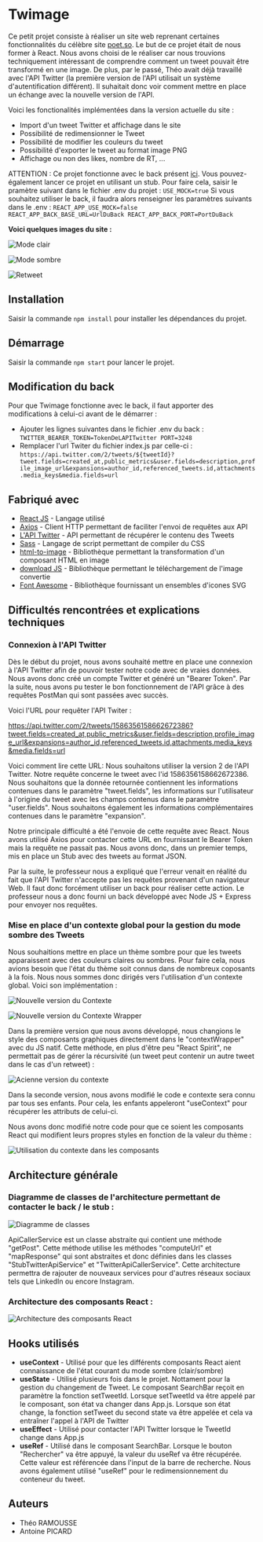 # Twimage

Ce petit projet consiste à réaliser un site web reprenant certaines fonctionnalités du célèbre site [poet.so](https://poet.so/).
Le but de ce projet était de nous former à React. Nous avons choisi de le réaliser car nous trouvions techniquement intéressant de comprendre comment un tweet pouvait être transformé en une image. De plus, par le passé, Théo avait déjà travaillé avec l'API Twitter (la première version de l'API utilisait un système d'autentification différent). Il suhaitait donc voir comment mettre en place un échange avec la nouvelle version de l'API.

Voici les fonctionalités implémentées dans la version actuelle du site : 
- Import d'un tweet Twitter et affichage dans le site
- Possibilité de redimensionner le Tweet
- Possibilité de modifier les couleurs du tweet
- Possibilité d'exporter le tweet au format image PNG
- Affichage ou non des likes, nombre de RT, ...

ATTENTION : Ce projet fonctionne avec le back présent [ici](https://github.com/ld-web/twitter-api-express-client). Vous pouvez-également lancer ce projet en utilisant un stub. Pour faire cela, saisir le pramètre suivant dans le fichier .env du projet : 
``
USE_MOCK=true
``
Si vous souhaitez utiliser le back, il faudra alors renseigner les paramètres suivants dans le .env : 
``
REACT_APP_USE_MOCK=false
REACT_APP_BACK_BASE_URL=UrlDuBack
REACT_APP_BACK_PORT=PortDuBack
``


**Voici quelques images du site :**

![Mode clair](documentation/images/image-twimage-1.png)

![Mode sombre](documentation/images/image-twimage-2.png)

![Retweet](documentation/images/image-twimage-3.png)


## Installation

Saisir la commande ``npm install`` pour installer les dépendances du projet.

## Démarrage

Saisir la commande ``npm start`` pour lancer le projet.

## Modification du back

Pour que Twimage fonctionne avec le back, il faut apporter des modifications à celui-ci avant de le démarrer : 
- Ajouter les lignes suivantes dans le fichier .env du back :
  ``TWITTER_BEARER_TOKEN=TokenDeLAPITwitter
PORT=3248``
- Remplacer l'url Twiter du fichier index.js par celle-ci : 
  ``https://api.twitter.com/2/tweets/${tweetId}?tweet.fields=created_at,public_metrics&user.fields=description,profile_image_url&expansions=author_id,referenced_tweets.id,attachments.media_keys&media.fields=url``

## Fabriqué avec

* [React JS](https://fr.reactjs.org/) - Langage utilisé
* [Axios](https://axios-http.com/) - Client HTTP permettant de faciliter l'envoi de requêtes aux API
* [L'API Twitter](https://developer.twitter.com/) - API permettant de récupérer le contenu des Tweets
* [Sass](https://sass-lang.com/) - Langage de script permettant de compiler du CSS
* [html-to-image](https://www.npmjs.com/package/html-to-image) - Bibliothèque permettant la transformation d'un composant HTML en image
* [download JS](https://www.npmjs.com/package/downloadjs) - Bibliothèque permettant le téléchargement de l'image convertie
* [Font Awesome](https://fontawesome.com/) - Bibliothèque fournissant un ensembles d'icones SVG

## Difficultés rencontrées et explications techniques

### Connexion à l'API Twitter

Dès le début du projet, nous avons souhaité mettre en place une connexion à l'API Twitter afin de pouvoir tester notre code avec de vraies données. Nous avons donc créé un compte Twitter et généré un "Bearer Token". Par la suite, nous avons pu tester le bon fonctionnement de l'API grâce à des requêtes PostMan qui sont passées avec succès.

Voici l'URL pour requêter l'API Twiter : 

https://api.twitter.com/2/tweets/1586356158662672386?tweet.fields=created_at,public_metrics&user.fields=description,profile_image_url&expansions=author_id,referenced_tweets.id,attachments.media_keys&media.fields=url

Voici comment lire cette URL: Nous souhaitons utiliser la version 2 de l'API Twitter. Notre requête concerne le tweet avec l'id 1586356158662672386. Nous souhaitons que la donnée retournée contiennent les informations contenues dans le paramètre "tweet.fields", les informations sur l'utilisateur à l'origine du tweet avec les champs contenus dans le paramètre "user.fields". Nous souhaitons également les informations complémentaires contenues dans le paramètre "expansion".

Notre principale difficulté a été l'envoie de cette requête avec React. Nous avons utilisé Axios pour contacter cette URL en fournissant le Bearer Token mais la requête ne passait pas. Nous avons donc, dans un premier temps, mis en place un Stub avec des tweets au format JSON.

Par la suite, le professeur nous a expliqué que l'erreur venait en réalité du fait que l'API Twitter n'accepte pas les requêtes provenant d'un navigateur Web. Il faut donc forcément utiliser un back pour réaliser cette action. Le professeur nous a donc fourni un back développé avec Node JS + Express pour envoyer nos requêtes.

### Mise en place d'un contexte global pour la gestion du mode sombre des Tweets

Nous souhaitions mettre en place un thème sombre pour que les tweets apparaissent avec des couleurs claires ou sombres. Pour faire cela, nous avions besoin que l'état du thème soit connus dans de nombreux coposants à la fois. Nous nous sommes donc dirigés vers l'utilisation d'un contexte global. Voici son implémentation : 

![Nouvelle version du Contexte](documentation/images/new-version-context.png)

![Nouvelle version du Contexte Wrapper](documentation/images/new-version-context-wrapper.png)


Dans la première version que nous avons développé, nous changions le style des composants graphiques directement dans le "contextWrapper" avec du JS natif. Cette méthode, en plus d'être peu "React Spirit", ne permettait pas de gérer la récursivité (un tweet peut contenir un autre tweet dans le cas d'un retweet) :

![Acienne version du contexte](documentation/images/old-version-context-wrapper.png)

Dans la seconde version, nous avons modifié le code e contexte sera connu par tous ses enfants. Pour cela, les enfants appeleront "useContext" pour récupérer les attributs de celui-ci.

Nous avons donc modifié notre code pour que ce soient les composants React qui modifient leurs propres styles en fonction de la valeur du thème :

![Utilisation du contexte dans les composants](documentation/images/use-context.png)




## Architecture générale

### Diagramme de classes de l'architecture permettant de contacter le back / le stub :

![Diagramme de classes](documentation/images/react-architecture.png)

ApiCallerService est un classe abstraite qui contient une méthode "getPost". Cette méthode utilise les méthodes "computeUrl" et "mapResponse" qui sont abstraites et donc définies dans les classes "StubTwitterApiService" et "TwitterApiCallerService". Cette architecture permettra de rajouter de nouveaux services pour d'autres réseaux sociaux tels que LinkedIn ou encore Instagram.

### Architecture des composants React : 

![Architecture des composants React](documentation/images/agencement-composants.png)


## Hooks utilisés

* **useContext** - Utilisé pour que les différents composants React aient connaissance de l'état courant du mode sombre (clair/sombre)
* **useState** - Utilisé plusieurs fois dans le projet. Nottament pour la gestion du changement de Tweet. Le composant SearchBar reçoit en paramètre la fonction setTweetId. Lorsque setTweetId va être appelé par le composant, son état va changer dans App.js. Lorsque son état change, la fonction setTweet du second state va être appelée et cela va entraîner l'appel à l'API de Twitter
* **useEffect** - Utilisé pour contacter l'API Twitter lorsque le TweetId change dans App.js
* **useRef** - Utilisé dans le composant SearchBar. Lorsque le bouton "Rechercher" va être appuyé, la valeur du useRef va être récupérée. Cette valeur est référencée dans l'input de la barre de recherche. Nous avons également utilisé "useRef" pour le redimensionnement du conteneur du tweet.  

## Auteurs

- Théo RAMOUSSE
- Antoine PICARD
